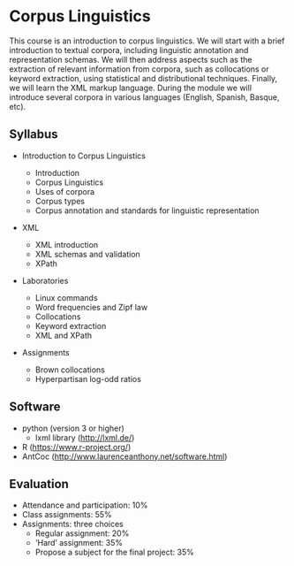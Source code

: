 # Corpus Linguistics

This course is an introduction to corpus linguistics. We will start with a brief introduction to textual corpora, including linguistic annotation and representation schemas. We will then address aspects such as the extraction of relevant information from corpora, such as collocations or keyword extraction, using statistical and distributional techniques. Finally, we will learn the XML markup language. During the module we will introduce several corpora in various languages (English, Spanish, Basque, etc).

## Syllabus

* Introduction to Corpus Linguistics
    * Introduction
    * Corpus Linguistics
    * Uses of corpora
    * Corpus types
    * Corpus annotation and standards for linguistic representation

* XML
    * XML introduction
    * XML schemas and validation
    * XPath

* Laboratories
    * Linux commands
    * Word frequencies and Zipf law
    * Collocations
    * Keyword extraction
    * XML and XPath

* Assignments
    * Brown collocations
    * Hyperpartisan log-odd ratios

## Software

* python (version 3 or higher)
    * lxml library (http://lxml.de/)
* R (https://www.r-project.org/)
* AntCoc (http://www.laurenceanthony.net/software.html)

## Evaluation

* Attendance and participation: 10%
* Class assignments: 55%
* Assignments: three choices
    * Regular assignment: 20%
    * ’Hard’ assignment: 35%
    * Propose a subject for the final project: 35%
